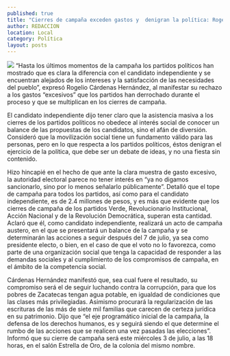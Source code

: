 ```yaml
---
published: true
title: "Cierres de campaña exceden gastos y  denigran la política: Rogelio Cárdenas"
author: REDACCION
location: Local
category: Política
layout: posts
---
```


![](http://i.imgur.com/kHV6oxrm.jpg)
“Hasta los últimos momentos de la campaña los partidos políticos han mostrado que es clara la diferencia con el candidato independiente y se encuentran alejados de los intereses y la satisfacción de las necesidades del pueblo”, expresó Rogelio Cárdenas Hernández, al manifestar su rechazo a los gastos “excesivos” que los partidos han derrochado durante el proceso y que se multiplican en los cierres de campaña.

El candidato independiente dijo tener claro que la asistencia masiva a los cierres de los partidos políticos no obedece al interés social de conocer un balance de las propuestas de los candidatos, sino el afán de diversión. Consideró que la movilización social tiene un fundamento válido para las personas, pero en lo que respecta a los partidos políticos, éstos denigran el ejercicio de la política, que debe ser un debate de ideas, y no una fiesta sin contenido.

Hizo hincapié en el hecho de que ante la clara muestra de gasto excesivo, la autoridad electoral parece no tener interés en “ya no digamos sancionarlo, sino por lo menos señalarlo públicamente”. Detalló que el tope de campaña para todos los partidos, así como para el candidato independiente, es de 2.4 millones de pesos, y es más que evidente que los cierres de campaña de los partidos Verde, Revolucionario Institucional, Acción Nacional y de la Revolución Democrática, superan esta cantidad.
Aclaró que él, como candidato independiente, realizará un acto de campaña austero, en el que se presentará un balance de la campaña y se determinarán las acciones a seguir después del 7 de julio, ya sea como presidente electo, o bien, en el caso de que el voto no lo favorezca, como parte de una organización social que tenga la capacidad de responder a las demandas sociales y al cumplimiento de los compromisos de campaña, en el ámbito de la competencia social.

Cárdenas Hernández manifestó que, sea cual fuere el resultado, su compromiso será el de seguir luchando contra la corrupción, para que los pobres de Zacatecas tengan agua potable, en igualdad de condiciones que las clases más privilegiadas. Asimismo procurará la regularización de las escrituras de las más de siete mil familias que carecen de certeza jurídica en su patrimonio.
Dijo que “el eje programático inicial de la campaña, la defensa de los derechos humanos, es y seguirá siendo el que determine el rumbo de las acciones que se realicen una vez pasadas las elecciones”.
Informó que su cierre de campaña será este miércoles 3 de julio, a las 18 horas, en el salón Estrella de Oro, de la colonia del mismo nombre.
